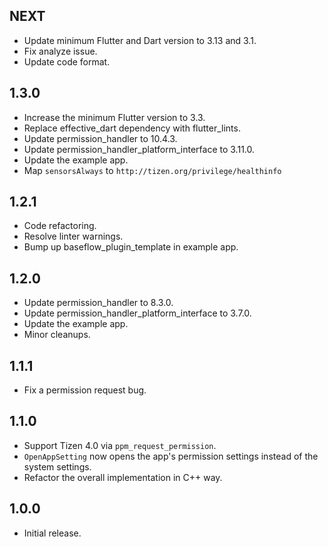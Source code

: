 ## NEXT

* Update minimum Flutter and Dart version to 3.13 and 3.1.
* Fix analyze issue.
* Update code format.

## 1.3.0

* Increase the minimum Flutter version to 3.3.
* Replace effective_dart dependency with flutter_lints.
* Update permission_handler to 10.4.3.
* Update permission_handler_platform_interface to 3.11.0.
* Update the example app.
* Map `sensorsAlways` to `http://tizen.org/privilege/healthinfo` 

## 1.2.1

* Code refactoring.
* Resolve linter warnings.
* Bump up baseflow_plugin_template in example app.

## 1.2.0

* Update permission_handler to 8.3.0.
* Update permission_handler_platform_interface to 3.7.0.
* Update the example app.
* Minor cleanups.

## 1.1.1

* Fix a permission request bug.

## 1.1.0

* Support Tizen 4.0 via `ppm_request_permission`.
* `OpenAppSetting` now opens the app's permission settings instead of the system settings.
* Refactor the overall implementation in C++ way.

## 1.0.0

* Initial release.
